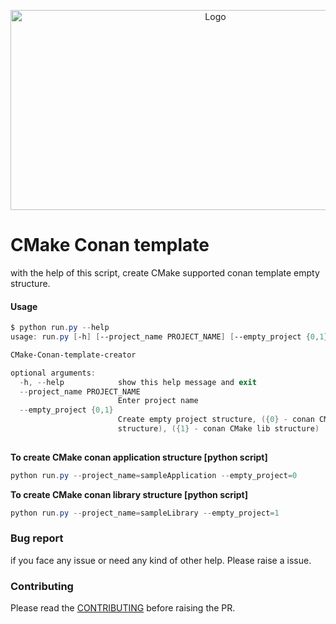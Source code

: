 <p align="center">
  <a href="https://github.com/shajeen/CMake-Conan-template-creator/blob/main/README.md">
    <img src="https://user-images.githubusercontent.com/2623563/123551649-5d915480-d790-11eb-8ec2-932f7c6038ea.png" alt="Logo" width="640" height="320">
  </a>
  
# CMake Conan template
  with the help of this script, create CMake supported conan template empty structure.

#### Usage
```powershell
$ python run.py --help
usage: run.py [-h] [--project_name PROJECT_NAME] [--empty_project {0,1}]

CMake-Conan-template-creator

optional arguments:
  -h, --help            show this help message and exit
  --project_name PROJECT_NAME
                        Enter project name
  --empty_project {0,1}
                        Create empty project structure, ({0} - conan CMake app
                        structure), ({1} - conan CMake lib structure)
                        
```

**To create CMake conan application structure [python script]**
```powershell 
python run.py --project_name=sampleApplication --empty_project=0
```

**To create CMake conan library structure [python script]**
```powershell
python run.py --project_name=sampleLibrary --empty_project=1
```

### Bug report

if you face any issue or need any kind of other help. Please raise a issue.

### Contributing

Please read the [CONTRIBUTING](https://github.com/shajeen/CMake-Conan-template-creator/blob/main/CONTRIBUTING.md) before raising the PR.
